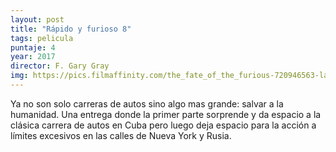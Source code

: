 ```yaml
---
layout: post
title: "Rápido y furioso 8"
tags: pelicula
puntaje: 4
year: 2017
director: F. Gary Gray
img: https://pics.filmaffinity.com/the_fate_of_the_furious-720946563-large.jpg
---
```


Ya no son solo carreras de autos sino algo mas grande: salvar a la humanidad. Una entrega donde la primer parte sorprende y da espacio a la clásica carrera de autos en Cuba pero luego deja espacio para la acción a límites excesivos en las calles de Nueva York y Rusia.
